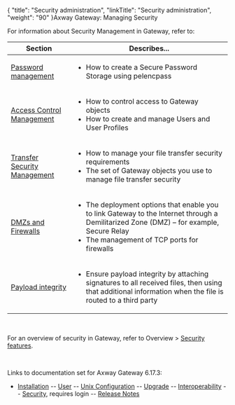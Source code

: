 {
    "title": "Security administration",
    "linkTitle": "Security administration",
    "weight": "90"
}<span class="mc-variable axway_variables.Component_Long_Name variable">Axway Gateway</span>: Managing Security

For information about Security Management in Gateway, refer to:

<table>
         
         
         
   
   <thead>
      <tr>
<th class="HeadE-Column1-Header1">Section         </th>
<th class="HeadD-Column1-Header1">Describes...         </th>
      </tr>
   </thead>
   <tbody>
      <tr>
         <td><a href="password_management" class="MCXref xref">Password management</a>         </td>
         <td><ul>
<li>How to create a Secure Password Storage using pelencpass<br />
</li>
</ul>         </td>
      </tr>
      <tr>
         <td><p><a href="access_control_about">Access Control Management</a></p>         </td>
         <td><ul>
<li>How to control access to Gateway objects</li>
<li>How to create and manage Users and User Profiles</li>
</ul>         </td>
      </tr>
      <tr>
         <td><p><a href="security_start_here">Transfer Security Management</a></p>         </td>
         <td><ul>
<li>How to manage your file transfer security requirements</li>
<li>The set of Gateway objects you use to manage file transfer security</li>
</ul>         </td>
      </tr>
      <tr>
         <td><p><a href="dmz_and_firewalls_about">DMZs and Firewalls</a></p>         </td>
         <td><ul>
<li>The deployment options that enable you to link Gateway to the Internet through a Demilitarized Zone (DMZ) – for example, <span class="mc-variable suite_variables.SecureRelayName variable">Secure Relay</span></li>
<li>The management of TCP ports for firewalls</li>
</ul>         </td>
      </tr>
      <tr>
         <td><a href="../../gateway_userguide_(primary)/log_messages_about/data_integrity" class="MCXref xref">Payload integrity</a>         </td>
         <td><ul>
<li>Ensure payload integrity by attaching signatures to all received files, then using that additional information when the file is routed to a third party</li>
</ul>         </td>
      </tr>
   </tbody>
</table>

 

For an overview of security in Gateway, refer to Overview &gt; [Security features](../security_features/ov_gw_security_features).

 

Links to documentation set for Axway Gateway <span class="mc-variable axway_variables.Release_Number variable">6.17.3</span>:

-   [Installation](#) -- [User](#) -- [Unix Configuration](#) -- [Upgrade](#) -- [Interoperability](#) -- [Security](#), requires login -- [Release Notes](#)
